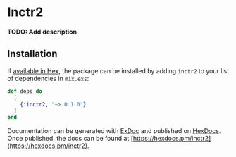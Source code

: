 # Inctr2

**TODO: Add description**

## Installation

If [available in Hex](https://hex.pm/docs/publish), the package can be installed
by adding `inctr2` to your list of dependencies in `mix.exs`:

```elixir
def deps do
  [
    {:inctr2, "~> 0.1.0"}
  ]
end
```

Documentation can be generated with [ExDoc](https://github.com/elixir-lang/ex_doc)
and published on [HexDocs](https://hexdocs.pm). Once published, the docs can
be found at [https://hexdocs.pm/inctr2](https://hexdocs.pm/inctr2).

